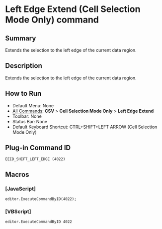 # Left Edge Extend (Cell Selection Mode Only) command

## Summary

Extends the selection to the left edge of the current data region.

## Description

Extends the selection to the left edge of the current data region.

## How to Run

- Default Menu: None
- [All Commands](../tools/all_commands): **CSV** \> **Cell Selection Mode Only** \> **Left Edge Extend**
- Toolbar: None
- Status Bar: None
- Default Keyboard Shortcut: CTRL+SHIFT+LEFT ARROW (Cell Selection Mode Only)

## Plug-in Command ID

```
EEID_SHIFT_LEFT_EDGE (4022)```

## Macros

### \[JavaScript\]

```
editor.ExecuteCommandByID(4022);
```

### \[VBScript\]

```
editor.ExecuteCommandByID 4022
```
